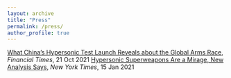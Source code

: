 ```yaml
---
layout: archive
title: "Press"
permalink: /press/
author_profile: true
---
```


[What China’s Hypersonic Test Launch Reveals about the Global Arms Race](https://www.ft.com/content/f647d654-e870-4829-8dc2-90c98985c034), _Financial Times_, 21 Oct 2021
[Hypersonic Superweapons Are a Mirage, New Analysis Says](https://www.nytimes.com/2021/01/15/science/hypersonic-missile-weapons.html), _New York Times_, 15 Jan 2021

